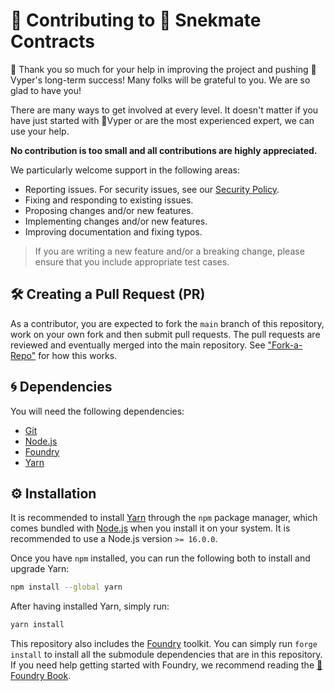 # 🫡 Contributing to 🐍 Snekmate Contracts

🙏 Thank you so much for your help in improving the project and pushing 🐍Vyper's long-term success! Many folks will be grateful to you. We are so glad to have you!

There are many ways to get involved at every level. It doesn't matter if you have just started with 🐍Vyper or are the most experienced expert, we can use your help.

**No contribution is too small and all contributions are highly appreciated.**

We particularly welcome support in the following areas:

- Reporting issues. For security issues, see our [Security Policy](./SECURITY.md).
- Fixing and responding to existing issues.
- Proposing changes and/or new features.
- Implementing changes and/or new features.
- Improving documentation and fixing typos.

> If you are writing a new feature and/or a breaking change, please ensure that you include appropriate test cases.

## 🛠 Creating a Pull Request (PR)

As a contributor, you are expected to fork the `main` branch of this repository, work on your own fork and then submit pull requests. The pull requests are reviewed and eventually merged into the main repository. See ["Fork-a-Repo"](https://help.github.com/articles/fork-a-repo) for how this works.

## 🌀 Dependencies

You will need the following dependencies:

- [Git](https://git-scm.com)
- [Node.js](https://nodejs.org)
- [Foundry](https://github.com/foundry-rs/foundry)
- [Yarn](https://classic.yarnpkg.com)

## ⚙️ Installation

It is recommended to install [Yarn](https://classic.yarnpkg.com) through the `npm` package manager, which comes bundled with [Node.js](https://nodejs.org) when you install it on your system. It is recommended to use a Node.js version `>= 16.0.0`.

Once you have `npm` installed, you can run the following both to install and upgrade Yarn:

```bash
npm install --global yarn
```

After having installed Yarn, simply run:

```bash
yarn install
```

This repository also includes the [Foundry](https://github.com/foundry-rs/foundry) toolkit. You can simply run `forge install` to install all the submodule dependencies that are in this repository. If you need help getting started with Foundry, we recommend reading the [📖 Foundry Book](https://book.getfoundry.sh).

